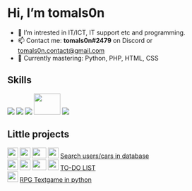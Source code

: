 # Hi, I’m tomals0n

- 📑 I’m intrested in IT/ICT, IT support etc and programming.
- 📫 Contact me: **tomals0n#2479** on Discord or tomals0n.contact@gmail.com
- 💼 Currently mastering: Python, PHP, HTML, CSS
## Skills
<img src='https://img.icons8.com/color/html-5.png' /> <img src='https://img.icons8.com/color/css3.png' /> <img src='https://img.icons8.com/color/python.png'/> <img src='https://i.imgur.com/PUqXk1O.png' width=60 height=48/> <img src='https://img.icons8.com/color/mysql-logo.png'/>

## Little projects
<img src='https://img.icons8.com/color/html-5.png' width=24 height=24/> <img src='https://img.icons8.com/color/css3.png' width=24 height=24/>  <img src='https://i.imgur.com/PUqXk1O.png' width=32 height=24/> <img src='https://img.icons8.com/color/mysql-logo.png' width=24 height=24/> <a href='https://github.com/tomals0n/districtmta-search'>Search users/cars in database</a> <br/>
<img src='https://img.icons8.com/color/html-5.png' width=24 height=24/> <img src='https://img.icons8.com/color/css3.png' width=24 height=24/>  <img src='https://i.imgur.com/PUqXk1O.png' width=32 height=24/> <img src='https://img.icons8.com/color/mysql-logo.png' width=24 height=24/> <a href='https://github.com/tomals0n/to_do_list'>TO-DO LIST</a><br/>
<img src='https://img.icons8.com/color/python.png' width=24 height=24/> <a href='https://github.com/tomals0n/rpg_txtgame'>RPG Textgame in python</a>








<!---
tomals0n/tomals0n is a ✨ special ✨ repository because its `README.md` (this file) appears on your GitHub profile.
You can click the Preview link to take a look at your changes.
--->

